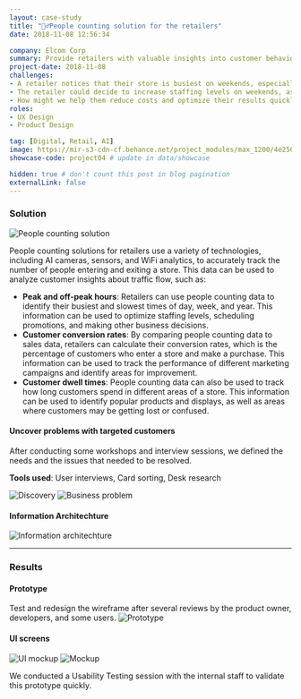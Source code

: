 ```yaml
---
layout: case-study
title: "🚶‍♂️People counting solution for the retailers"
date: 2018-11-08 12:56:34

company: Elcom Corp
summary: Provide retailers with valuable insights into customer behavior about the visited traffic. This information can be used to improve the shopping experience, optimize store operations, and boost sales.
project-date: 2018-11-08
challenges:
- A retailer notices that their store is busiest on weekends, especially in the afternoon. They also notice that customers are spending a lot of time in the clothing section, but that conversion rates in this section are relatively low.
- The retailer could decide to increase staffing levels on weekends, as well as add more sales associates to the clothing section. They could also try running a promotion on clothing to increase conversion rates.
- How might we help them reduce costs and optimize their results quickly to decide the right time?
roles:
- UX Design
- Product Design

tag: [Digital, Retail, AI]
image: https://mir-s3-cdn-cf.behance.net/project_modules/max_1200/4e250f72223765.5be4320f9d478.png
showcase-code: project04 # update in data/showcase

hidden: true # don't count this post in blog pagination
externalLink: false
---
```


### Solution

<div class="container-full">
    <div class="side-by-side">
        <div class="toleft">
            <img class="image" src="https://mir-s3-cdn-cf.behance.net/project_modules/fs/c3a68c72223765.5be08133627c8.jpg" alt="People counting solution">
        </div>
        <div class="toright">
            <p>People counting solutions for retailers use a variety of technologies, including AI cameras, sensors, and WiFi analytics, to accurately track the number of people entering and exiting a store. This data can be used to analyze customer insights about traffic flow, such as:</p>
            <ul>
                <li><b>Peak and off-peak hours</b>: Retailers can use people counting data to identify their busiest and slowest times of day, week, and year. This information can be used to optimize staffing levels, scheduling promotions, and making other business decisions.</li>
                <li><b>Customer conversion rates</b>: By comparing people counting data to sales data, retailers can calculate their conversion rates, which is the percentage of customers who enter a store and make a purchase. This information can be used to track the performance of different marketing campaigns and identify areas for improvement.</li>
                <li><b>Customer dwell times</b>: People counting data can also be used to track how long customers spend in different areas of a store. This information can be used to identify popular products and displays, as well as areas where customers may be getting lost or confused.</li>
            </ul>
        </div>
    </div>
</div>

#### Uncover problems with targeted customers
After conducting some workshops and interview sessions, we defined the needs and the issues that needed to be resolved.

**Tools used**: User interviews, Card sorting, Desk research

![Discovery](https://mir-s3-cdn-cf.behance.net/project_modules/max_1200/539c7e72223765.5be31595d95ca.png)
![Business problem](https://mir-s3-cdn-cf.behance.net/project_modules/max_1200/0a883772223765.5be31595d9c0b.png)

#### Information Architechture
![Information architechture](https://mir-s3-cdn-cf.behance.net/project_modules/1400/c1a35172223765.5be32b925eba4.png)

---

### Results

#### Prototype
Test and redesign the wireframe after several reviews by the product owner, developers, and some users.
![Prototype](https://mir-s3-cdn-cf.behance.net/project_modules/max_1200/80cc3d72223765.5be4240f3af12.png)

#### UI screens
![UI mockup](https://mir-s3-cdn-cf.behance.net/project_modules/max_1200/4e250f72223765.5be4320f9d478.png)
![Mockup](https://mir-s3-cdn-cf.behance.net/project_modules/1400/1bb5ff72223765.5be4372f89d52.png)

We conducted a Usability Testing session with the internal staff to validate this prototype quickly.